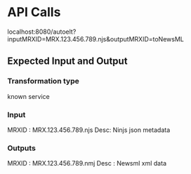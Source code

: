 # API Calls

localhost:8080/autoelt?inputMRXID=MRX.123.456.789.njs&outputMRXID=toNewsML

## Expected Input and Output

### Transformation type

known service

### Input

MRXID : MRX.123.456.789.njs
Desc: Ninjs json metadata

### Outputs

MRXID : MRX.123.456.789.nmj
Desc : Newsml xml data
